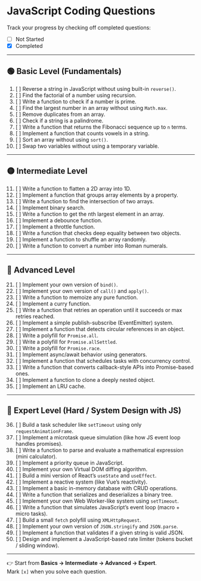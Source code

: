 # JavaScript Coding Questions

Track your progress by checking off completed questions:

- [ ] Not Started
- [x] Completed

---

## 🟢 Basic Level (Fundamentals)

1. [ ] Reverse a string in JavaScript without using built-in `reverse()`.
2. [ ] Find the factorial of a number using recursion.
3. [ ] Write a function to check if a number is prime.
4. [ ] Find the largest number in an array without using `Math.max`.
5. [ ] Remove duplicates from an array.
6. [ ] Check if a string is a palindrome.
7. [ ] Write a function that returns the Fibonacci sequence up to `n` terms.
8. [ ] Implement a function that counts vowels in a string.
9. [ ] Sort an array without using `sort()`.
10. [ ] Swap two variables without using a temporary variable.

---

## 🟡 Intermediate Level

11. [ ] Write a function to flatten a 2D array into 1D.
12. [ ] Implement a function that groups array elements by a property.
13. [ ] Write a function to find the intersection of two arrays.
14. [ ] Implement binary search.
15. [ ] Write a function to get the nth largest element in an array.
16. [ ] Implement a debounce function.
17. [ ] Implement a throttle function.
18. [ ] Write a function that checks deep equality between two objects.
19. [ ] Implement a function to shuffle an array randomly.
20. [ ] Write a function to convert a number into Roman numerals.

---

## 🔵 Advanced Level

21. [ ] Implement your own version of `bind()`.
22. [ ] Implement your own version of `call()` and `apply()`.
23. [ ] Write a function to memoize any pure function.
24. [ ] Implement a curry function.
25. [ ] Write a function that retries an operation until it succeeds or max retries reached.
26. [ ] Implement a simple publish-subscribe (EventEmitter) system.
27. [ ] Implement a function that detects circular references in an object.
28. [ ] Write a polyfill for `Promise.all`.
29. [ ] Write a polyfill for `Promise.allSettled`.
30. [ ] Write a polyfill for `Promise.race`.
31. [ ] Implement async/await behavior using generators.
32. [ ] Implement a function that schedules tasks with concurrency control.
33. [ ] Write a function that converts callback-style APIs into Promise-based ones.
34. [ ] Implement a function to clone a deeply nested object.
35. [ ] Implement an LRU cache.

---

## 🔴 Expert Level (Hard / System Design with JS)

36. [ ] Build a task scheduler like `setTimeout` using only `requestAnimationFrame`.
37. [ ] Implement a microtask queue simulation (like how JS event loop handles promises).
38. [ ] Write a function to parse and evaluate a mathematical expression (mini calculator).
39. [ ] Implement a priority queue in JavaScript.
40. [ ] Implement your own Virtual DOM diffing algorithm.
41. [ ] Build a mini version of React’s `useState` and `useEffect`.
42. [ ] Implement a reactive system (like Vue’s reactivity).
43. [ ] Implement a basic in-memory database with CRUD operations.
44. [ ] Write a function that serializes and deserializes a binary tree.
45. [ ] Implement your own Web Worker-like system using `setTimeout`.
46. [ ] Write a function that simulates JavaScript’s event loop (macro + micro tasks).
47. [ ] Build a small `fetch` polyfill using `XMLHttpRequest`.
48. [ ] Implement your own version of `JSON.stringify` and `JSON.parse`.
49. [ ] Implement a function that validates if a given string is valid JSON.
50. [ ] Design and implement a JavaScript-based rate limiter (tokens bucket / sliding window).

---

👉 Start from **Basics → Intermediate → Advanced → Expert**.  
Mark `[x]` when you solve each question.
